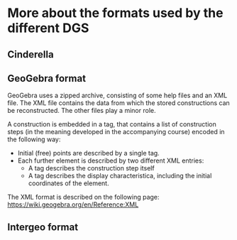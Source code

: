 # More about the formats used by the different DGS

## Cinderella

## GeoGebra format 

GeoGebra uses a zipped archive, consisting of some help files and an XML file.
The XML file contains the data from which the stored constructions can be
reconstructed.  The other files play a minor role.

A construction is embedded in a <construction> tag, that contains a list of
construction steps (in the meaning developed in the accompanying course)
encoded in the following way:

* Initial (free) points are described by a single <element> tag. 
* Each further element is described by two different XML entries:
  * A <command> tag describes the construction step itself
  * A <element> tag describes the display characteristica, including the
    initial coordinates of the element.

The XML format is described on the following page:
https://wiki.geogebra.org/en/Reference:XML

## Intergeo format

